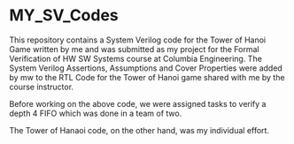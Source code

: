 # MY_SV_Codes
This repository contains a System Verilog code for the Tower of Hanoi Game written by me and was submitted as my project for the Formal Verification of HW SW Systems course at Columbia Engineering. The System Verilog Assertions, Assumptions and Cover Properties were added by mw to the RTL Code for the Tower of Hanoi game shared with me by the course instructor.

Before working on the above code, we were assigned tasks to verify a depth 4 FIFO which was done in a team of two. 

The Tower of Hanaoi code, on the other hand, was my individual effort.
